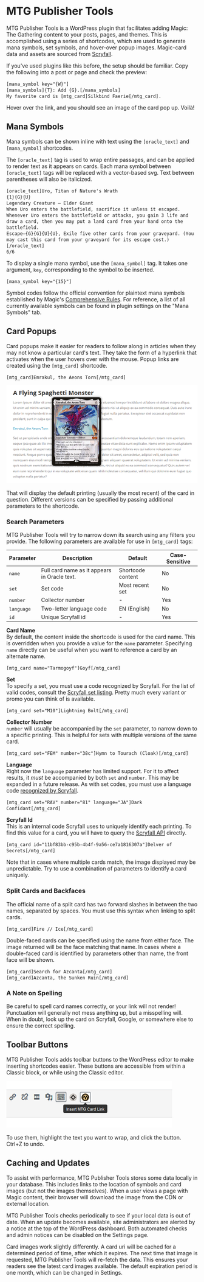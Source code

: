 # MTG Publisher Tools
MTG Publisher Tools is a WordPress plugin that facilitates adding Magic: The Gathering content to your posts, pages, and themes. This is accomplished using a series of shortcodes, which are used to generate mana symbols, set symbols, and hover-over popup images. Magic-card data and assets are sourced from [Scryfall][1].

If you've used plugins like this before, the setup should be familiar. Copy the following into a post or page and check the preview:

    [mana_symbol key="{W}"]
    [mana_symbols]{T}: Add {G}.[/mana_symbols]
    My favorite card is [mtg_card]Silkbind Faerie[/mtg_card].

Hover over the link, and you should see an image of the card pop up. Voilà!

## Mana Symbols
Mana symbols can be shown inline with text using the `[oracle_text]` and `[mana_symbol]` shortcodes.

The `[oracle_text]` tag is used to wrap entire passages, and can be applied to render text as it appears on cards. Each mana symbol between `[oracle_text]` tags will be replaced with a vector-based svg. Text between parentheses will also be italicized.

    [oracle_text]Uro, Titan of Nature's Wrath
    {1}{G}{U}
    Legendary Creature – Elder Giant
    When Uro enters the battlefield, sacrifice it unless it escaped.
    Whenever Uro enters the battlefield or attacks, you gain 3 life and draw a card, then you may put a land card from your hand onto the battlefield.
    Escape—{G}{G}{U}{U}, Exile five other cards from your graveyard. (You may cast this card from your graveyard for its escape cost.)[/oracle_text]
    6/6

To display a single mana symbol, use the `[mana_symbol]` tag. It takes one argument, `key`, corresponding to the symbol to be inserted.

    [mana_symbol key="{15}"]

Symbol codes follow the official convention for plaintext mana symbols established by Magic's [Comprehensive Rules][2]. For reference, a list of all currently available symbols can be found in plugin settings on the "Mana Symbols" tab.

## Card Popups
Card popups make it easier for readers to follow along in articles when they may not know a particular card's text. They take the form of a hyperlink that activates when the user hovers over with the mouse. Popup links are created using the `[mtg_card]` shortcode.

    [mtg_card]Emrakul, the Aeons Torn[/mtg_card]

![Emrakul card image in fron of text](assets/img/flying-spaghetti-monster.png)

That will display the default printing (usually the most recent) of the card in question. Different versions can be specified by passing additional parameters to the shortcode.

### Search Parameters
MTG Publisher Tools will try to narrow down its search using any filters you provide. The following parameters are available for use in `[mtg_card]` tags:

| Parameter  | Description                                  | Default           | Case-Sensitive |
|------------|----------------------------------------------|-------------------|----------------|
| `name`     | Full card name as it appears in Oracle text. | Shortcode content | No             |
| `set`      | Set code                                     | Most recent set   | No             |
| `number`   | Collector number                             | -                 | Yes            |
| `language` | Two-letter language code                     | EN (English)      | No             |
| `id`       | Unique Scryfall id                           | -                 | Yes            |

**Card Name**\
By default, the content inside the shortcode is used for the card name. This is overridden when you provide a value for the `name` parameter. Specifying `name` directly can be useful when you want to reference a card by an alternate name.

    [mtg_card name="Tarmogoyf"]Goyf[/mtg_card]

**Set**\
To specify a set, you must use a code recognized by Scryfall. For the list of valid codes, consult the [Scryfall set listing][3]. Pretty much every variant or promo you can think of is available.

    [mtg_card set="M10"]Lightning Bolt[/mtg_card]

**Collector Number**\
`number` will usually be accompanied by the `set` parameter, to narrow down to a specific printing. This is helpful for sets with multiple versions of the same card.

    [mtg_card set="FEM" number="38c"]Hymn to Tourach (Cloak)[/mtg_card]

**Language**\
Right now the `language` parameter has limited support. For it to affect results, it *must* be accompanied by both `set` and `number`. This may be expanded in a future release. As with set codes, you must use a language code [recognized by Scryfall][4].

    [mtg_card set="RAV" number="81" language="JA"]Dark Confidant[/mtg_card]

**Scryfall Id**\
This is an internal code Scryfall uses to uniquely identify each printing. To find this value for a card, you will have to query the [Scryfall API][5] directly.

    [mtg_card id="11bf83bb-c95b-4b4f-9a56-ce7a1816307a"]Delver of Secrets[/mtg_card]

Note that in cases where multiple cards match, the image displayed may be unpredictable. Try to use a combination of parameters to identify a card uniquely.

### Split Cards and Backfaces
The official name of a split card has two forward slashes in between the two names, separated by spaces. You must use this syntax when linking to split cards.

    [mtg_card]Fire // Ice[/mtg_card]

Double-faced cards can be specified using the name from either face. The image returned will be the face matching that name. In cases where a double-faced card is identified by parameters other than name, the front face will be shown.

    [mtg_card]Search for Azcanta[/mtg_card]
    [mtg_card]Azcanta, the Sunken Ruin[/mtg_card]

### A Note on Spelling
Be careful to spell card names correctly, or your link will not render! Punctuation will generally not mess anything up, but a misspelling will. When in doubt, look up the card on Scryfall, Google, or somewhere else to ensure the correct spelling.

## Toolbar Buttons
MTG Publisher Tools adds toolbar buttons to the WordPress editor to make inserting shortcodes easier. These buttons are accessible from within a Classic block, or while using the Classic editor.

![Editor toolbar with shortcode buttons](assets/img/card-link-tags-toolbar.png)

To use them, highlight the text you want to wrap, and click the button. Ctrl+Z to undo.

## Caching and Updates
To assist with performance, MTG Publisher Tools stores some data locally in your database. This includes links to the location of symbols and card images (but not the images themselves). When a user views a page with Magic content, their browser will download the image from the CDN or external location.

MTG Publisher Tools checks periodically to see if your local data is out of date. When an update becomes available, site administrators are alerted by a notice at the top of the WordPress dashboard. Both automated checks and admin notices can be disabled on the Settings page.

Card images work slightly differently. A card uri will be cached for a determined period of time, after which it expires. The next time that image is requested, MTG Publisher Tools will re-fetch the data. This ensures your readers see the latest card images available. The default expiration period is one month, which can be changed in Settings.

[1]: https://scryfall.com/
[2]: http://magic.wizards.com/en/game-info/gameplay/rules-and-formats/rules
[3]: https://scryfall.com/sets
[4]: LANG
[5]: https://scryfall.com/docs/api